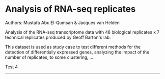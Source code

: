 # Analysis of RNA-seq replicates

Authors:  Mustafa Abu El-Qumsan & Jacques van Helden

Analysis of the RNA-seq transcriptome data with 48 biological replicates x 7 technical replicates produced by Geoff Barton's lab.

This dataset is used as study case to test different methods for the detection of differentially expressed genes, analyzing the impact of the number of replicates, to some clustering, ...


Test 4



******